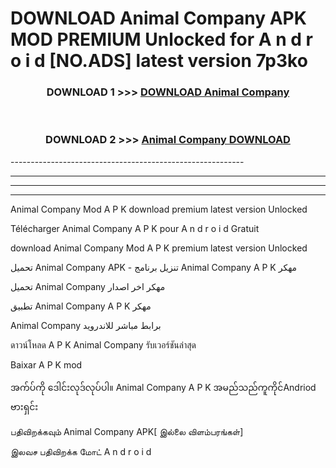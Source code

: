 # DOWNLOAD Animal Company  APK MOD PREMIUM Unlocked for A n d r o i d [NO.ADS] latest version 7p3ko 



<div align="center">

<h3>DOWNLOAD 1 >>> <a href="https://getmod2.web.app/?judul=Animal Company ">DOWNLOAD Animal Company </a></h3><br>

<h3>DOWNLOAD 2 >>> <a href="https://getmod2.web.app/?judul=Animal Company ">Animal Company  DOWNLOAD </a></h3>

</div>
----------------------------------------------------------

----------------------------------------------------------

----------------------------------------------------------

----------------------------------------------------------

Animal Company  Mod A P K download premium latest version Unlocked

Télécharger Animal Company  A P K pour A n d r o i d Gratuit

download Animal Company  Mod A P K premium latest version Unlocked

تحميل Animal Company  APK - تنزيل برنامج Animal Company  A P K مهكر

تحميل Animal Company  مهكر اخر اصدار

تطبيق Animal Company  A P K مهكر

Animal Company  برابط مباشر للاندرويد

ดาวน์โหลด A P K Animal Company  รับเวอร์ชันล่าสุด

Baixar A P K mod

အက်ပ်ကို ဒေါင်းလုဒ်လုပ်ပါ။ Animal Company  A P K အမည်သည်ကူကိုင်Andriod ဗားရှင်း

பதிவிறக்கவும் Animal Company  APK[ இல்லை விளம்பரங்கள்] 
 
இலவச பதிவிறக்க மோட் A n d r o i d



